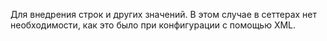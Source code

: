 Для внедрения строк и других значений. В этом случае в сеттерах нет необходимости, как это было при конфигурации с помощью XML.
